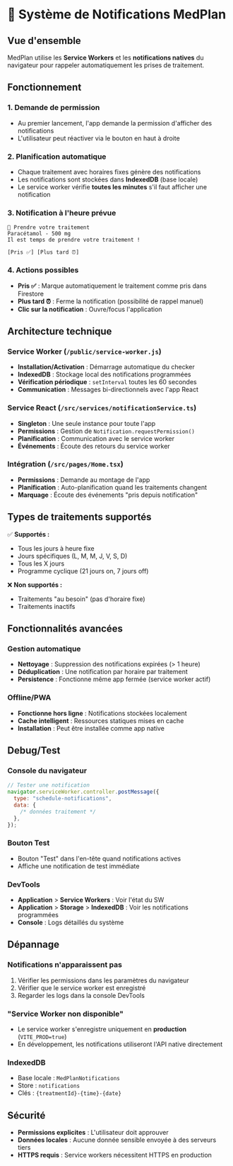 # 🔔 Système de Notifications MedPlan

## Vue d'ensemble

MedPlan utilise les **Service Workers** et les **notifications natives** du navigateur pour rappeler automatiquement les prises de traitement.

## Fonctionnement

### 1. Demande de permission

- Au premier lancement, l'app demande la permission d'afficher des notifications
- L'utilisateur peut réactiver via le bouton en haut à droite

### 2. Planification automatique

- Chaque traitement avec horaires fixes génère des notifications
- Les notifications sont stockées dans **IndexedDB** (base locale)
- Le service worker vérifie **toutes les minutes** s'il faut afficher une notification

### 3. Notification à l'heure prévue

```
💊 Prendre votre traitement
Paracétamol - 500 mg
Il est temps de prendre votre traitement !

[Pris ✅] [Plus tard ⏰]
```

### 4. Actions possibles

- **Pris ✅** : Marque automatiquement le traitement comme pris dans Firestore
- **Plus tard ⏰** : Ferme la notification (possibilité de rappel manuel)
- **Clic sur la notification** : Ouvre/focus l'application

## Architecture technique

### Service Worker (`/public/service-worker.js`)

- **Installation/Activation** : Démarrage automatique du checker
- **IndexedDB** : Stockage local des notifications programmées
- **Vérification périodique** : `setInterval` toutes les 60 secondes
- **Communication** : Messages bi-directionnels avec l'app React

### Service React (`/src/services/notificationService.ts`)

- **Singleton** : Une seule instance pour toute l'app
- **Permissions** : Gestion de `Notification.requestPermission()`
- **Planification** : Communication avec le service worker
- **Événements** : Écoute des retours du service worker

### Intégration (`/src/pages/Home.tsx`)

- **Permissions** : Demande au montage de l'app
- **Planification** : Auto-planification quand les traitements changent
- **Marquage** : Écoute des événements "pris depuis notification"

## Types de traitements supportés

✅ **Supportés :**

- Tous les jours à heure fixe
- Jours spécifiques (L, M, M, J, V, S, D)
- Tous les X jours
- Programme cyclique (21 jours on, 7 jours off)

❌ **Non supportés :**

- Traitements "au besoin" (pas d'horaire fixe)
- Traitements inactifs

## Fonctionnalités avancées

### Gestion automatique

- **Nettoyage** : Suppression des notifications expirées (> 1 heure)
- **Déduplication** : Une notification par horaire par traitement
- **Persistence** : Fonctionne même app fermée (service worker actif)

### Offline/PWA

- **Fonctionne hors ligne** : Notifications stockées localement
- **Cache intelligent** : Ressources statiques mises en cache
- **Installation** : Peut être installée comme app native

## Debug/Test

### Console du navigateur

```js
// Tester une notification
navigator.serviceWorker.controller.postMessage({
  type: "schedule-notifications",
  data: {
    /* données traitement */
  },
});
```

### Bouton Test

- Bouton "Test" dans l'en-tête quand notifications actives
- Affiche une notification de test immédiate

### DevTools

- **Application** > **Service Workers** : Voir l'état du SW
- **Application** > **Storage** > **IndexedDB** : Voir les notifications programmées
- **Console** : Logs détaillés du système

## Dépannage

### Notifications n'apparaissent pas

1. Vérifier les permissions dans les paramètres du navigateur
2. Vérifier que le service worker est enregistré
3. Regarder les logs dans la console DevTools

### "Service Worker non disponible"

- Le service worker s'enregistre uniquement en **production** (`VITE_PROD=true`)
- En développement, les notifications utiliseront l'API native directement

### IndexedDB

- Base locale : `MedPlanNotifications`
- Store : `notifications`
- Clés : `{treatmentId}-{time}-{date}`

## Sécurité

- **Permissions explicites** : L'utilisateur doit approuver
- **Données locales** : Aucune donnée sensible envoyée à des serveurs tiers
- **HTTPS requis** : Service workers nécessitent HTTPS en production
